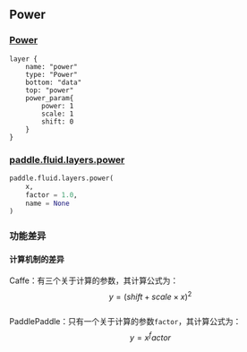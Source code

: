## Power


### [Power](http://caffe.berkeleyvision.org/tutorial/layers/power.html)
```
layer {
	name: "power"
	type: "Power"
	bottom: "data"
	top: "power"	
	power_param{
		power: 1
		scale: 1
		shift: 0
	}
}
```


### [paddle.fluid.layers.power](http://paddlepaddle.org/documentation/docs/zh/1.3/api_cn/layers_cn.html#permalink-117-pow)
```python
paddle.fluid.layers.power(
	x,
	factor = 1.0,
	name = None
)
```  

### 功能差异
#### 计算机制的差异
Caffe：有三个关于计算的参数，其计算公式为：$$y=(shift+scale \times x)^2$$            
PaddlePaddle：只有一个关于计算的参数`factor`，其计算公式为：$$y=x^factor$$
